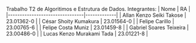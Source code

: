Trabalho T2 de Algoritimos e Estrutura de Dados. 
Integrantes: 
| Nome                           | RA          |
|--------------------------------|-------------|
| Allan Kenzo Seiki Takose       | 23.01362-0  |
| César Shoity Kumakura          | 23.01564-0  |
| Felipe Carillo                 | 23.00765-6  |
| Felipe Costa Muniz             | 23.01459-8  |
| Gabriel Soares Teixeira        | 23.00486-0  |
| Lucas Kenzo Murakami Tada      | 23.01221-8  |
